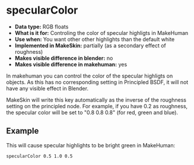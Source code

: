 # specularColor

* __Data type:__ RGB floats 
* __What is it for:__ Controling the color of specular highligts in MakeHuman
* __Use when:__ You want other other highlights than the default white
* __Implemented in MakeSkin:__ partially (as a secondary effect of roughness)
* __Makes visible difference in blender:__ no
* __Makes visible difference in makehuman:__ yes

In makehuman you can control the color of the specular highligts on objects. As this has no corresponding 
setting in Principled BSDF, it will not have any visible effect in Blender. 

MakeSkin will write this key automatically as the inverse of the roughness setting on the principled node.
For example, if you have 0.2 as roughness, the specular color will be set to "0.8 0.8 0.8" (for red, green
and blue).

## Example

This will cause specular highlights to be bright green in MakeHuman: 

    specularColor 0.5 1.0 0.5


